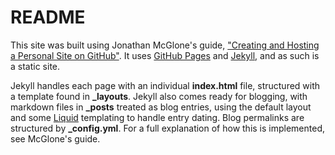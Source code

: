 # README

This site was built using Jonathan McGlone's guide, ["Creating and Hosting a Personal Site on GitHub"](http://jmcglone.com/guides/github-pages/). It uses [GitHub Pages](https://pages.github.com/) and [Jekyll](https://jekyllrb.com/), and as such is a static site.

Jekyll handles each page with an individual **index.html** file, structured with a template found in **_layouts**. Jekyll also comes ready for blogging, with markdown files in **_posts** treated as blog entries, using the default layout and some [Liquid](https://jekyllrb.com/docs/liquid/) templating to handle entry dating. Blog permalinks are structured by **_config.yml**. For a full explanation of how this is implemented, see McGlone's guide.
